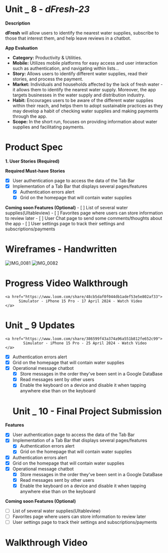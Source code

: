 # Unit _ 8 - *dFresh-23*

**Description**

**dFresh** will allow users to identify the nearest water supplies, subscribe to those that interest them, and help leave reviews in a chatbot.

**App Evaluation**

- **Category:** Productivity & Utilities.
- **Mobile:** Utilizes mobile platforms for easy access and user interaction such as authentication, and navigating within lists...
- **Story:** Allows users to identify different water supplies, read their stories, and process the payment.
- **Market:** Individuals and households affected by the lack of fresh water - it allows them to identify the nearest water supply. Moreover, the app targets businesses in the water supply and distribution industry.
- **Habit:** Encourages users to be aware of the different water supplies within their reach, and helps them to adopt sustainable practices as they may develop a habit of checking water supplies and making payments through the app.
- **Scope:** In the short run, focuses on providing information about water supplies and facilitating payments.

# Product Spec

**1. User Stories (Required)**

**Required Must-have Stories**

- [X] User authentication page to access the data of the Tab Bar
- [X] Implementation of a Tab Bar that displays several pages/features
    - [X] Authentication errors alert
    - [X] Grid on the homepage that will contain water supplies
     
**Coming soon Features (Optional)**
    - [ ] List of several water supplies(UItableview)
    - [ ] Favorites page where users can store information to review later
    - [ ] User Chat page to send some comments/thoughts about the app
    - [ ] User settings page to track their settings and subscriptions/payments
  
# Wireframes - Handwritten

![IMG_0081](https://github.com/JCkang23/dFresh-23/assets/155149687/a4f1f298-27ea-462d-adfc-0e73bdd86ede)
![IMG_0082](https://github.com/JCkang23/dFresh-23/assets/155149687/f8b51df7-2c83-491d-9d66-229a0b60010c)


# Progress Video Walkthrough

    <a href="https://www.loom.com/share/48cb5daf0f044db1adef53e5e802af33">
          Simulator - iPhone 15 Pro - 17 April 2024 - Watch Video
    </a>

# Unit _ 9 Updates

    <a href="https://www.loom.com/share/386599f43a374a96a551b812fe652c99">
            Simulator - iPhone 15 Pro - 25 April 2024 - Watch Video
    </a>

- [X] Authentication errors alert
- [X] Grid on the homepage that will contain water supplies
- [X] Operational message chatbot
    - [X] Store messages in the order they've been sent in a Google DataBase
    - [X] Read messages sent by other users
    - [X] Enable the keyboard on a device and disable it when tapping anywhere else than on the keyboard
     
  # Unit _ 10 - Final Project Submission

**Features**

- [X] User authentication page to access the data of the Tab Bar
- [X] Implementation of a Tab Bar that displays several pages/features
    - [X] Authentication errors alert
    - [X] Grid on the homepage that will contain water supplies
- [X] Authentication errors alert
- [X] Grid on the homepage that will contain water supplies
- [X] Operational message chatbot
    - [X] Store messages in the order they've been sent in a Google DataBase
    - [X] Read messages sent by other users
    - [X] Enable the keyboard on a device and disable it when tapping anywhere else than on the keyboard
     
**Coming soon Features (Optional)**

- [ ] List of several water supplies(UItableview)
- [ ] Favorites page where users can store information to review later
- [ ] User settings page to track their settings and subscriptions/payments

# Walkthrough Video

